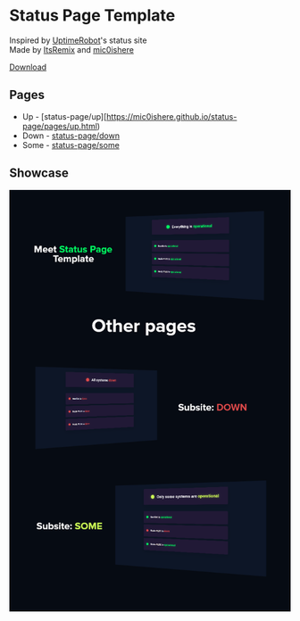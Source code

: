 # Status Page Template

Inspired by [UptimeRobot](https://uptimerobot.com/statuspage)'s status site
<br/>
Made by [ItsRemix](https://github.com/ItsRemix) and [mic0ishere](https://github.com//mic0ishere)

[Download](https://github.com/mic0ishere/status-page/archive/refs/heads/main.zip)

## Pages

- Up - [status-page/up][https://mic0ishere.github.io/status-page/pages/up.html)
- Down - [status-page/down](https://mic0ishere.github.io/status-page/pages/down.html)
- Some - [status-page/some](https://mic0ishere.github.io/status-page/pages/some.html)

## Showcase

<div align="center">
  <img src="banner.png">
</div>
